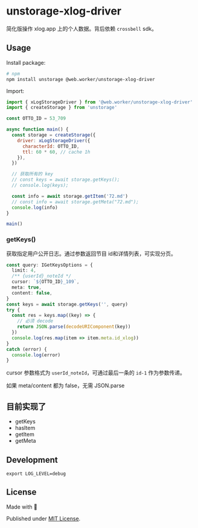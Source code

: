 # unstorage-xlog-driver

简化版操作 xlog.app 上的个人数据。背后依赖 `crossbell` sdk。

## Usage

Install package:

```sh
# npm
npm install unstorage @web.worker/unstorage-xlog-driver
```

Import:

```js
import { xLogStorageDriver } from '@web.worker/unstorage-xlog-driver'
import { createStorage } from 'unstorage'

const OTTO_ID = 53_709

async function main() {
  const storage = createStorage({
    driver: xLogStorageDriver({
      characterId: OTTO_ID,
      ttl: 60 * 60, // cache 1h
    }),
  })

  // 获取所有的 key
  // const keys = await storage.getKeys();
  // console.log(keys);

  const info = await storage.getItem('72.md')
  // const info = await storage.getMeta("72.md");
  console.log(info)
}

main()
```

### getKeys()

获取指定用户公开日志。通过参数返回节目 id和详情列表，可实现分页。

```ts
const query: IGetKeysOptions = {
  limit: 4,
  /** {userId}_noteId */
  cursor: `${OTTO_ID}_109`,
  meta: true,
  content: false,
}
const keys = await storage.getKeys('', query)
try {
  const res = keys.map((key) => {
    // 必须 decode
    return JSON.parse(decodeURIComponent(key))
  })
  console.log(res.map(item => item.meta.id_xlog))
}
catch (error) {
  console.log(error)
}
```

cursor 参数格式为 `userId_noteId`，可通过最后一条的 `id-1` 作为参数传递。

如果 meta/content 都为 false，无需 JSON.parse

## 目前实现了

- getKeys
- hasItem
- getItem
- getMeta

## Development

```shell
export LOG_LEVEL=debug
```

## License

Made with 💛

Published under [MIT License](./LICENSE).
